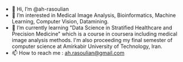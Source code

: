 - 👋 Hi, I’m @ah-rasoulian
- 👀 I’m interested in Medical Image Analysis, Bioinformatics, Machine Learning, Computer Vision, Datamining.
- 🌱 I’m currently learning "Data Science in Stratified Healthcare and Precision Medicine" which is a course in coursera including medical image analysis methods. I'm also proceeding my final semester of computer science at Amirkabir University of Technology, Iran.
- 📫 How to reach me : ah.rasoulian@gmail.com

<!---
ah-rasoulian/ah-rasoulian is a ✨ special ✨ repository because its `README.md` (this file) appears on your GitHub profile.
You can click the Preview link to take a look at your changes.
--->
